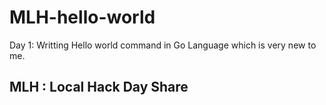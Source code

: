 # MLH-hello-world

Day 1: Writting Hello world command in Go Language which is very new to me.

## MLH : Local Hack Day Share
